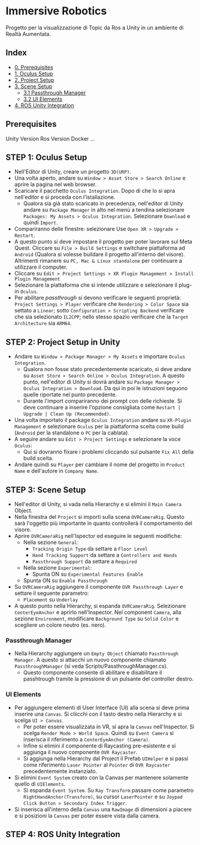 # Immersive Robotics
Progetto per la visualizzazione di Topic da Ros a Unity in un ambiente di Realtà Aumentata.

## Index
- [0. Prerequisites]()
- [1. Oculus Setup](https://github.com/tommaso-piselli/vr-robotics#step-1-oculus-setup)
- [2. Project Setup](https://github.com/tommaso-piselli/vr-robotics#step-2-project-setup-in-unity)
- [3. Scene Setup](https://github.com/tommaso-piselli/vr-robotics#step-3-scene-setup)
    - [3.1 Passthrough Manager](https://github.com/tommaso-piselli/vr-robotics#passthrough-manager)
    - [3.2 UI Elements](https://github.com/tommaso-piselli/vr-robotics#passthrough-manager)
- [4. ROS Unity Integration](https://github.com/tommaso-piselli/vr-robotics#step-1-oculus-setup)


## Prerequisites
Unity Version
Ros Version
Docker
...

## STEP 1: Oculus Setup
- Nell'Editor di Unity, creare un progetto `3D(URP)`.
- Una volta aperto, andare su `Window > Asset Store > Search Online` e aprire la pagina nel web browser.
- Scaricare il pacchetto `Oculus Integration`. Dopo di che lo si apra nell'editor e si proceda con l'istallazione.
    - Qualora sia già stato scaricato in precedenza, nell'editor di Unity andare su `Package Manager` in alto nel menù a tendina selezionare `Packages: My Assets > Oculus Integration`. Selezionare `Download` e quindi `Import`.
- Compariranno delle finestre: selezionare Use `Open XR > Upgrade > Restart`.
- A questo punto si deve impostare il progetto per poter lavorare sul Meta Quest. Cliccare su `File > Build Settings` e switchare piattaforma ad `Android` (Qualora si volesse buildare il progetto all'interno del visore). Altrimenti rimanere su `PC, Mac & Linux standalone` per continuare a utilizzare il computer.
- Cliccare su `Edit > Project Settings > XR Plugin Management > Install Plugin Management`
- Selezionare la piattaforma che si intende utilizzare e selezionare il plug-in `Oculus`.
- Per abilitare *passthrough* si devono verificare le seguenti proprietà: `Project Settings > Player` verificare che `Rendering > Color Space` sia settato a `Linear`; sotto `Configuration > Scripting Backend` verificare che sia selezionato `IL2CPP`; nello stesso spazio verificare che la `Target Architecture` sia `ARM64`.

## STEP 2: Project Setup in Unity
- Andare su `Window > Package Manager > My Assets` e importare `Oculus Integration`.
    - Qualora non fosse stato precedentemente scaricato, si deve andare su `Asset Store > Search Online > Oculus Integration`. A questo punto, nell'editor di Unity si dovrà andare su `Package Manager > Oculus Integration > Download`. Da qui in poi le istruzioni seguono quelle riportate nel punto precedente.
    - Durante l'import compariranno dei prompt con delle richieste. Si deve continuare a inserire l'opzione consigliata come `Restart | Upgrade | Clean Up (Recommended)`.
- Una volta importato il package `Oculus Integration` andare su `XR-Plugin Management` e selezionare `Oculus` per la piattaforma scelta come build (`Android` per la standalone o `PC` per la cablata).
- A seguire andare su `Edit > Project Settings` e selezionare la voce `Oculus`:
    - Qui si dovranno fixare i problemi cliccando sul pulsante `Fix All` della build scelta.
- Andare quindi su `Player` per cambiare il nome del progetto in `Product Name` e dell'autore in `Company Name`.

## STEP 3: Scene Setup
- Nell'editor di Unity, si vada nella Hierarchy e si elimini il `Main Camera` Object.
- Nella finestra del `Project` si importi sulla scena `OVRCameraRig`. Questo sarà l'oggetto più importante in quanto controllerà il comportamento del visore.
- Aprire `OVRCameraRig` nell'Ispector ed eseguire le seguenti modifiche:
    - Nella sezione `General`:
        - `Tracking Origin Type` da settare a `Floor Level`
        - `Hand Tracking Support` da settare a `Controllers and Hands`
        - `Passthrough Support` da settare a `Required`
    - Nella sezione `Experimental`:
        - Spunta ON su `Experimental Features Enable`
    - Spunta ON su `Enable Passthrough`
- Su `OVRCameraRig` aggiungere il componente `OVR Passthrough Layer` e settare il seguente parametro:
    - `Placement` su `Underlay`
- A questo punto nella Hierarchy, si espanda `OVRCameraRig`. Selezionare `CenterEyeAnchor` e aprirlo nell'Inspector. Nel component `Camera`, alla sezione `Environment`, modificare `Background Type` su `Solid Color` e scegliere un colore neutro (es. nero).
### Passthrough Manager
- Nella Hierarchy aggiungere un `Empty Object` chiamato `Passthrough Manager`. A questo si attacchi un nuovo componente chiamato `PassthroughManager` (si veda Scripts/PassthroughManager.cs).
    - Questo componente consente di abilitare e disabilitare il passhtrough tramite la pressione di un pulsante del controller destro.

### UI Elements
- Per aggiungere elementi di User Interface (UI) alla scena si deve prima inserire una `Canvas`. Si cliicchi con il tasto destro nella Hierarchy e si scelga `UI > Canvas`.
    - Per poter essere visualizzata in VR, si apra la `Canvas` nell'Inspector. Si scelga `Render Mode > World Space`. Quindi su `Event Camera` si inserisca il riferimento a `CenterEyeAnchor (Camera)`.
    - Infine si elimini il componente di Raycasting pre-esistente e si aggiunga il nuovo componente `OVR Raycaster`.
    - Si aggiunga nella Hierarchy dal Project il Prefab `UIHelper` e si passi come riferimento `Laser Pointer` al `Pointer` di `OVR Raycaster` precedentemente instanziato.
- Si elimini `Event System` creato con la Canvas per mantenere solamente quello di `UIElements`.
    - Si espanda `Event System`. Su `Ray Transform` passare come parametro `RightHandAnchor(Transform)`, su cursor `LaserPointer` e su `Joypad Click Button > Secondary Index Trigger`.
- Si inserisca all'interno della `Canvas` una `RawImage` di dimensioni a piacere e si posizioni la `Canvas` per poter essere vista dalla camera.

## STEP 4: ROS Unity Integration
